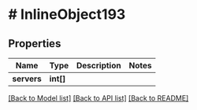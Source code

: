 # # InlineObject193

## Properties

Name | Type | Description | Notes
------------ | ------------- | ------------- | -------------
**servers** | **int[]** |  |

[[Back to Model list]](../../README.md#models) [[Back to API list]](../../README.md#endpoints) [[Back to README]](../../README.md)
